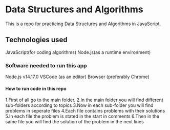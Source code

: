 # Data Structures and Algorithms
This is a repo for practicing Data Structures and Algorithms in JavaScript.
## Technologies used
JavaScript(for coding algorithms)
Node.js(as a runtime environment)
### Software needed to run this app
Node.js v14.17.0
VSCode (as an editor)
Browser (preferably Chrome)
#### How to run code in this repo
1.First of all go to the main folder.
2.In the main folder you will find different sub-folders according to topics
3.Now in each sub-folder you will find problems in seperate files
4.Each file contains problems with their solutions
5.In each file the problem is stated in the start in comments
6.Then in the same file you will find the solution of the problem in the next lines


